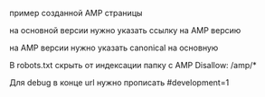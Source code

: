 пример созданной AMP страницы

на основной версии нужно указать ссылку на AMP версию
<link rel="amphtml" href="PATH">

на AMP версии нужно указать canonical на основную
<link rel="amphtml" href="PATH">

В robots.txt скрыть от индексации папку с AMP
Disallow: /amp/*

Для debug в конце url нужно прописать #development=1
